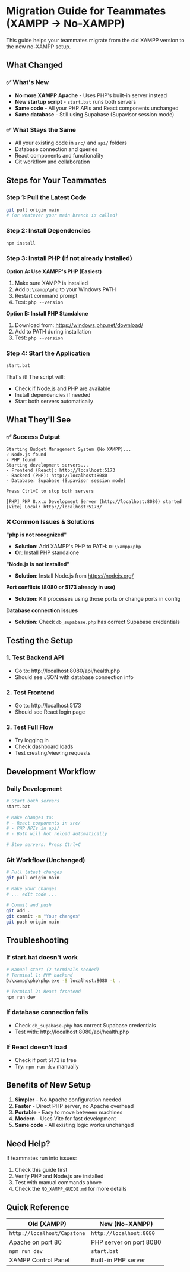 # Migration Guide for Teammates (XAMPP → No-XAMPP)

This guide helps your teammates migrate from the old XAMPP version to the new no-XAMPP setup.

## What Changed

### ✅ What's New
- **No more XAMPP Apache** - Uses PHP's built-in server instead
- **New startup script** - `start.bat` runs both servers
- **Same code** - All your PHP APIs and React components unchanged
- **Same database** - Still using Supabase (Supavisor session mode)

### ✅ What Stays the Same
- All your existing code in `src/` and `api/` folders
- Database connection and queries
- React components and functionality
- Git workflow and collaboration

## Steps for Your Teammates

### Step 1: Pull the Latest Code
```bash
git pull origin main
# (or whatever your main branch is called)
```

### Step 2: Install Dependencies
```bash
npm install
```

### Step 3: Install PHP (if not already installed)

**Option A: Use XAMPP's PHP (Easiest)**
1. Make sure XAMPP is installed
2. Add `D:\xampp\php` to your Windows PATH
3. Restart command prompt
4. Test: `php --version`

**Option B: Install PHP Standalone**
1. Download from: https://windows.php.net/download/
2. Add to PATH during installation
3. Test: `php --version`

### Step 4: Start the Application
```bash
start.bat
```

That's it! The script will:
- Check if Node.js and PHP are available
- Install dependencies if needed
- Start both servers automatically

## What They'll See

### ✅ Success Output
```
Starting Budget Management System (No XAMPP)...
✓ Node.js found
✓ PHP found
Starting development servers...
- Frontend (React): http://localhost:5173
- Backend (PHP): http://localhost:8080
- Database: Supabase (Supavisor session mode)

Press Ctrl+C to stop both servers

[PHP] PHP 8.x.x Development Server (http://localhost:8080) started
[Vite] Local: http://localhost:5173/
```

### ❌ Common Issues & Solutions

**"php is not recognized"**
- **Solution**: Add XAMPP's PHP to PATH: `D:\xampp\php`
- **Or**: Install PHP standalone

**"Node.js is not installed"**
- **Solution**: Install Node.js from https://nodejs.org/

**Port conflicts (8080 or 5173 already in use)**
- **Solution**: Kill processes using those ports or change ports in config

**Database connection issues**
- **Solution**: Check `db_supabase.php` has correct Supabase credentials

## Testing the Setup

### 1. Test Backend API
- Go to: http://localhost:8080/api/health.php
- Should see JSON with database connection info

### 2. Test Frontend
- Go to: http://localhost:5173
- Should see React login page

### 3. Test Full Flow
- Try logging in
- Check dashboard loads
- Test creating/viewing requests

## Development Workflow

### Daily Development
```bash
# Start both servers
start.bat

# Make changes to:
# - React components in src/
# - PHP APIs in api/
# - Both will hot reload automatically

# Stop servers: Press Ctrl+C
```

### Git Workflow (Unchanged)
```bash
# Pull latest changes
git pull origin main

# Make your changes
# ... edit code ...

# Commit and push
git add .
git commit -m "Your changes"
git push origin main
```

## Troubleshooting

### If start.bat doesn't work
```bash
# Manual start (2 terminals needed)
# Terminal 1: PHP backend
D:\xampp\php\php.exe -S localhost:8080 -t .

# Terminal 2: React frontend
npm run dev
```

### If database connection fails
- Check `db_supabase.php` has correct Supabase credentials
- Test with: http://localhost:8080/api/health.php

### If React doesn't load
- Check if port 5173 is free
- Try: `npm run dev` manually

## Benefits of New Setup

1. **Simpler** - No Apache configuration needed
2. **Faster** - Direct PHP server, no Apache overhead  
3. **Portable** - Easy to move between machines
4. **Modern** - Uses Vite for fast development
5. **Same code** - All existing logic works unchanged

## Need Help?

If teammates run into issues:
1. Check this guide first
2. Verify PHP and Node.js are installed
3. Test with manual commands above
4. Check the `NO_XAMPP_GUIDE.md` for more details

## Quick Reference

| Old (XAMPP) | New (No-XAMPP) |
|-------------|----------------|
| `http://localhost/Capstone` | `http://localhost:8080` |
| Apache on port 80 | PHP server on port 8080 |
| `npm run dev` | `start.bat` |
| XAMPP Control Panel | Built-in PHP server |
